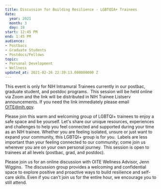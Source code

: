 ```yaml
---
title: Discussion for Building Resilience - LGBTQIA+ Trainees
date:
  year: 2021
  month: 3
  day: 18
start: 12:45 PM
end: 1:45 PM
audience:
- Postbacs
- Graduate Students
- Postdocs/Fellows
topic:
- Personal Development
- Wellness
updated_at: 2021-02-26 22:39:13.000000000 Z
---
```

This event is only for NIH Intramural Trainees currently in our postbac,
graduate student, and postdoc programs.  This session will be held
online via Zoom and the link will be distributed in NIH Trainee Listserv
announcements. If you need the link immediately please email
OITE@nih.gov. 

Please join this warm and welcoming group of LGBTQI+ trainees to enjoy a
safe space and be yourself. Let's share our unique resources,
experiences and challenges to help you feel connected and supported
during your time as an NIH trainee. Whether you are feeling isolated,
unsure or just want to expand your community, this LGBTQI+ group is for
you.  Labels are less important than your feeling connected to our
community; come join us wherever you are on your own personal
journey.  This session is open to trainees at all levels (postbac, grad,
and postdoc).

Please join us for an online discussion with OITE Wellness Advisor, Jenn
Wiggins.  The discussion group provides a welcoming and confidential
space to explore positive and proactive ways to build resilience and
self-care skills. Even if you can\'t join us for the entire hour, we
encourage you to still attend. 

<span style="font-family: arial, helvetica, sans-serif; font-size:
10pt;"> </span>

 

 

